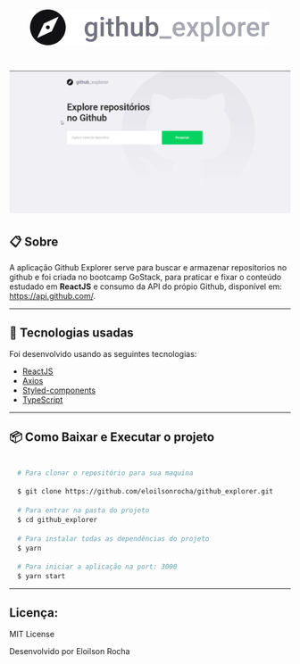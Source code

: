 <h1 align="center">
  <img src="src/assets/logo.svg">
</h1>

<h1>
  <img src="src/assets/ShowGithubExplorer.gif">
</h1>

## 📋 Sobre

A aplicação Github Explorer serve para buscar e armazenar repositorios no github e foi criada no bootcamp GoStack, para praticar e fixar o conteúdo estudado em **ReactJS** e consumo da API do própio Github, disponível em: https://api.github.com/.

---

## 🚀 Tecnologias usadas

Foi desenvolvido usando as seguintes tecnologias:

- [ReactJS]("https://pt-br.reactjs.org/")
- [Axios]("https://github.com/axios/axios")
- [Styled-components]("https://styled-components.com/")
- [TypeScript]("https://www.typescriptlang.org/")

---

## 📦 Como Baixar e Executar o projeto

```bash

  # Para clonar o repositório para sua maquina

  $ git clone https://github.com/eloilsonrocha/github_explorer.git

  # Para entrar na pasta do projeto
  $ cd github_explorer

  # Para instalar todas as dependências do projeto
  $ yarn

  # Para iniciar a aplicação na port: 3000
  $ yarn start

```

---

## Licença:

MIT License

Desenvolvido por Eloilson Rocha
